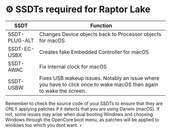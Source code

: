 # ⚙️ SSDTs required for Raptor Lake
| SSDT          | Function                                                                                                            |
|---------------|---------------------------------------------------------------------------------------------------------------------|
| SSDT-PLUG-ALT | Changes Device objects back to Processor objects for macOS                                                          |
| SSDT-EC-USBX  | Creates fake Embedded Controller for macOS                                                                          |
| SSDT-AWAC     | Fix internal clock for macOS                                                                                        |
| SSDT-USBW     | Fixes USB wakeup issues. Notably an issue where you have to click once to wake macOS then again to wake the screen. |


Remember to check the source code of your SSDTs to ensure that they are ONLY applying patches if it detects that you are using Darwin (macOS). If not, some issues may arise when dual booting Windows and choosing Windows through the OpenCore boot menu, as patches will be applied to windows too which you dont want. 💀